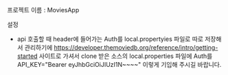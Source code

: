 

프로젝트 이름 : MoviesApp




설정
- api 호출할 때 header에 들어가는 Auth를 local.propertyies 파일로 따로 저장해서 관리하기에 
https://developer.themoviedb.org/reference/intro/getting-started 사이트로 가셔서 clone 받은 소스의 local.properties 파일에 Auth를 
API_KEY="Bearer eyJhbGciOiJIUzI1N~~~~" 이렇게 기입해 주시길 바랍니다.
